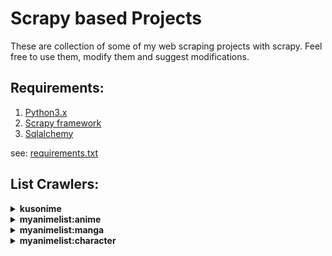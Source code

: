 
# Scrapy based Projects
These are collection of some of my web scraping projects with scrapy. Feel free to use them, modify them and suggest modifications.

## Requirements:
1. [Python3.x](https://www.python.org/)
2. [Scrapy framework](https://scrapy.org/)
3. [Sqlalchemy](https://sqlalchemy.org)

see: [requirements.txt](/requirements.txt)

## List Crawlers:
<details>
  <summary><b>kusonime</b></summary>

   | id | title | url | genre | thumbnail | japanese | seasons | producers | type | status | total_episode | score | duration | released_on | sinopsis | download_data |
   |---|---|---|---|---|---|---|---|---|---|---|---|---|---|---|---|
   | 1 | Hanabi-chan wa Okuregachi | https://kusonime.com/hanabichan-batch- [...] | Comedy, Spring 2022 | https://kusonime.com/wp- [...] | ハナビちゃんは遅れがち | Spring 2022 | N/A | TV Series | Ongoing | ? | 6.12 | 4 min. per ep. | Jul 10, 2022 | Musashi Shinonome, manajer baru yang akan [...] | {'name': 'Download Hanabi-chan wa Okuregachi [...] |
   | 2 | Tekken: Bloodline | https://kusonime.com/tekken-bloodline-batch- [...] | Action, Martial Arts, Anime ONA | https://kusonime.com/wp- [...] | Tekken: Bloodline | Anime ONA | N/A | ONA | Completed | 6 | 6.58 | 25 min. per ep. | Aug 18, 2022 | “Kekuatan adalah segalanya.” Jin Kazama [...] | {'name': 'Download Tekken: Bloodline Batch [...] |
   | 3 | Yuuki Yuuna wa Yuusha de Aru: Yuusha no Shou | https://kusonime.com/yuuki-yuuna-wa-yuusha- [...] | Drama, Fantasy, Magic, Slice of Life, Fall 2017 | https://kusonime.com/wp- [...] | 結城友奈は勇者である -勇者の章- | Fall 2017 | Pony Canyon | BD | Completed | 6 | 7.64 | 24 min. per ep. | Nov 25, 2017 | kelanjutan dari cerita Yuki Yuna atau season [...] | {'name': 'Download Yuuki Yuuna wa Yuusha de [...] |
   | 4 | TENSURA : Sukuwareru Ramiris | https://kusonime.com/sukuwareru-ramiris- [...] | Comedy, Fantasy, Anime ONA | https://kusonime.com/wp- [...] | 救われるラミリス | Anime ONA | N/A | ONA | Completed | 2 | 6.18 | 2 min. per ep. | Mar 19, 2022 | Episode spesial melalui streaming youtube [...] | {'name': 'Download TENSURA : Sukuwareru [...] |
   | 5 | Takt Op. Destiny | https://kusonime.com/takt-op-destiny-batch- [...] | Action, Fantasy, Music, Fall 2021 | https://kusonime.com/wp- [...] | takt op.Destiny | Fall 2021 | DeNA, Bandai Namco Arts | BD | Completed | 12 | 7.16 | 23 min. per ep. | Oct 06, 2021 | ceritanya sendiri, suatu hari meteorit hitam [...] | {'name': 'Download Takt Op. Destiny Batch BD [...] |

   _and more.._

</details>
<details>
  <summary><b>myanimelist:anime</b></summary>

   | id | title | url | synonyms | japanese | type | episodes | status | aired | premiered | broadcast | producers | licensors | studios | source | genres | themes | demographic | duration | rating | score | ranked | popularity | members | favorites | synopsis | german | spanish | french |
   |---|---|---|---|---|---|---|---|---|---|---|---|---|---|---|---|---|---|---|---|---|---|---|---|---|---|---|---|---|
   | 1 | Gintama: Enchousen | [...] | Gintama' (2012), Gintama' Overdrive, Kintama | 銀魂' 延長戦 | TV | 13 | Finished Airing | Oct 4, 2012 to Mar 28, 2013 | Fall 2012 | Thursdays at 18:00 (JST) | Aniplex, Dentsu, Miracle Bus, Shueisha, TV Tokyo | None found,, add some | Sunrise | Manga | Action, Comedy, Sci-Fi | Gag Humor, Historical, Parody, Samurai | Shounen | 24 min. per ep. | PG-13 - Teens 13 or older | 9.04 | #8 | #697 | 288,947 | 2,852 | While Gintoki Sakata was away, the Yorozuya [...] |  |  |  |
   | 2 | Hunter x Hunter | [...] | HxH (2011) | HUNTER×HUNTER（ハンター×ハンター） | TV | 148 | Finished Airing | Oct 2, 2011 to Sep 24, 2014 | Fall 2011 | Sundays at 10:55 (JST) | Nippon Television Network, Shueisha, VAP | VIZ Media | Madhouse | Manga | Action, Adventure, Fantasy |  | Shounen | 23 min. per ep. | PG-13 - Teens 13 or older | 9.04 | #9 | #10 | 2,446,642 | 187,337 | Hunters devote themselves to accomplishing [...] | Hunter x Hunter | Hunter x Hunter | Hunter X Hunter |
   | 3 | Fullmetal Alchemist: Brotherhood | [...] | Hagane no Renkinjutsushi: Fullmetal [...] | 鋼の錬金術師 FULLMETAL ALCHEMIST | TV | 64 | Finished Airing | Apr 5, 2009 to Jul 4, 2010 | Spring 2009 | Sundays at 17:00 (JST) | Aniplex, Mainichi Broadcasting System, [...] | Aniplex of America, Funimation | Bones | Manga | Action, Adventure, Drama, Fantasy | Military | Shounen | 24 min. per ep. | R - 17+ (violence & profanity) | 9.13 | #1 | #3 | 2,961,928 | 206,608 | After a horrific alchemy experiment goes [...] |  |  | Fullmetal Alchemist Brotherhood |
   | 4 | Legend of the Galactic Heroes | [...] | LoGH, LotGH, Gin'eiden, GinEiDen, [...] | 銀河英雄伝説 | OVA | 110 | Finished Airing | Jan 8, 1988 to Mar 17, 1997 |  |  | Kitty Films, TV Tokyo, Tokuma Japan [...] | Sentai Filmworks | Kitty Film Mitaka Studio | Novel | Drama, Sci-Fi | Adult Cast, Military, Space |  | 26 min. per ep. | R - 17+ (violence & profanity) | 9.03 | #11 | #705 | 286,476 | 14,879 | The 150-year-long stalemate between the two [...] |  |  | Les Héros de la Galaxie |
   | 5 | Fruits Basket: The Final Season | [...] | Fruits Basket 3rd Season, Fruits Basket [...] | フルーツバスケット The Final | TV | 13 | Finished Airing | Apr 6, 2021 to Jun 29, 2021 | Spring 2021 | Tuesdays at 01:30 (JST) | 8PAN, Avex Pictures, Hakusensha, Nihon Ad [...] | Funimation | TMS Entertainment | Manga | Drama, Romance, Supernatural |  | Shoujo | 23 min. per ep. | PG-13 - Teens 13 or older | 9.03 | #10 | #512 | 369,489 | 17,088 | Hundreds of years ago, the Chinese Zodiac [...] | Fruits Basket Staffel 3 | Fruits Basket: The Final Season | Fruits Basket Saison 3 |

   _and more.._

</details>
<details>
  <summary><b>myanimelist:manga</b></summary>

   | id | title | url | synonyms | japanese | type | volumes | chapters | status | published | genres | themes | demographic | serialization | authors | score | ranked | popularity | members | favorites | synopsis | french | german | spanish |
   |---|---|---|---|---|---|---|---|---|---|---|---|---|---|---|---|---|---|---|---|---|---|---|---|
   | 1 | 20th Century Boys | https://myanimelist.net/manga/3/20th_Century_Boys | 20 Seiki Shounen, Nijuu Seiki Shounen, [...] | 20世紀少年 | Manga | 22 | 249 | Finished | Sep 27, 1999 to Apr 24, 2006 | Award Winning, Drama, Mystery, Sci-Fi | Historical, Psychological | Seinen | Big Comic Spirits | (Story & Art), Urasawa, Naoki | 8.95 | #12 | #29 | 198,889 | 15,944 | As the 20th century approaches its end, [...] |  |  |  |
   | 2 | Vinland Saga | https://myanimelist.net/manga/642/Vinland_Saga |  | ヴィンランド・サガ | Manga | Unknown | Unknown | Publishing | Apr 13, 2005 to ? | Action, Adventure, Award Winning, Drama | Historical | Seinen | Afternoon | (Story & Art), Yukimura, Makoto | 8.99 | #10 | #23 | 238,524 | 25,402 | Thorfinn, son of one of the Vikings' [...] |  |  |  |
   | 3 | Grand Blue Dreaming | https://myanimelist.net/manga/70345/Grand_Blue |  | ぐらんぶる | Manga | Unknown | Unknown | Publishing | Apr 7, 2014 to ? | Comedy |  | Seinen | good! Afternoon | (Art), (Story),, Inoue, Kenji, Yoshioka, Kimitake | 9.03 | #9 | #50 | 150,624 | 15,316 | Among the seaside town of Izu's ocean waves [...] |  |  |  |
   | 4 | Berserk | https://myanimelist.net/manga/2/Berserk | Berserk: The Prototype | ベルセルク | Manga | Unknown | Unknown | Publishing | Aug 25, 1989 to ? | Action, Adventure, Award Winning, Drama, [...] | Gore, Military, Mythology, Psychological | Seinen | Young Animal | (Art), (Story & Art),, Miura, Kentarou, [...] | 9.46 | #1 | #2 | 561,072 | 105,605 | Guts, a former mercenary now known as the [...] |  |  |  |
   | 5 | キングダム | https://myanimelist.net/manga/16765/Kingdom |  |  | Manga | Unknown | Unknown | Publishing | Jan 26, 2006 to ? | Action, Award Winning | Historical, Military | Seinen | Young Jump | (Story & Art), Hara, Yasuhisa | 8.98 | #11 | #58 | 143,045 | 12,871 | During the Warring States period in China, [...] |  |  |  |

   _and more.._

</details>
<details>
  <summary><b>myanimelist:character</b></summary>

   | id | name | url | japanese | source | favorites | biodata | description |
   |---|---|---|---|---|---|---|---|
   | 1 | Levi | https://myanimelist.net/character/45627/Levi | リヴァイ | Shingeki no Kyojin | 131,621 | {'birthday': 'December 25', 'height': '160 [...] | Levi is known as humanity's most powerful [...] |
   | 2 | Light Yagami | https://myanimelist.net/character/80/Light_Yagami | 夜神 月 | Death Note | 89,887 | {'birthdate': 'February 28, 1986 (1989 in [...] | Age (during the series): 17-23 Light, born [...] |
   | 3 | Lelouch Lamperouge | [...] | ルルーシュ・ランペルージ | Code Geass: Hangyaku no Lelouch | 157,525 | {'age': '17 (first season), 18 (second [...] | Lelouch vi Britannia (ルルーシュ・ヴィ・ブリタニア, [...] |
   | 4 | Zoro Roronoa | https://myanimelist.net/character/62/Zoro_Roronoa | ロロノア・ゾロ | One Piece | 95,836 | {'age': '19; 21', 'birthdate': 'November 11, [...] | Bounty: Zoro was the first crew member to be [...] |
   | 5 | L Lawliet | https://myanimelist.net/character/71/L_Lawliet | エル ローライト | Death Note | 120,186 | {'birthday': 'October 31, 1979 (1982 in [...] | L, who also uses the aliases Hideki Ryuga, [...] |

   _and more.._

</details>
